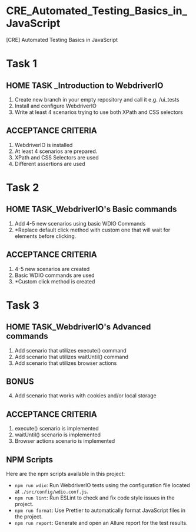 # CRE_Automated_Testing_Basics_in_JavaScript
[CRE]  Automated Testing Basics in JavaScript  


# Task 1 

## HOME TASK _Introduction to WebdriverIO
1. Create new branch in your empty repository and call it e.g. /ui_tests
2. Install and configure WebdriverIO
3. Write at least 4 scenarios trying to use both XPath and CSS selectors
 




## ACCEPTANCE CRITERIA 
1.  WebdriverIO is installed
2.  At least 4 scenarios are prepared. 
3. XPath and CSS Selectors are used
4.  Different assertions are used


# Task 2

## HOME TASK_WebdriverIO's Basic commands 

1.    Add 4-5 new scenarios using basic WDIO Commands
2.    *Replace default click method with custom one that will wait for elements before clicking. 




## ACCEPTANCE CRITERIA 
1.    4-5 new scenarios are created
2.    Basic WDIO commands are used
3. *Custom click method is created


# Task 3

## HOME TASK_WebdriverIO's Advanced commands
1.    Add scenario that utilizes execute() command
2.    Add scenario that utilizes waitUntil() command
3.    Add scenario that utilizes browser actions




## BONUS
4.    Add scenario that works with cookies and/or local storage



## ACCEPTANCE CRITERIA
1.    execute() scenario is implemented
2.    waitUntil() scenario is implemented
3.    Browser actions scenario is implemented


## NPM Scripts

Here are the npm scripts available in this project:

- `npm run wdio`: Run WebdriverIO tests using the configuration file located at `./src/config/wdio.conf.js`.
- `npm run lint`: Run ESLint to check and fix code style issues in the project.
- `npm run format`: Use Prettier to automatically format JavaScript files in the project.
- `npm run report`: Generate and open an Allure report for the test results.